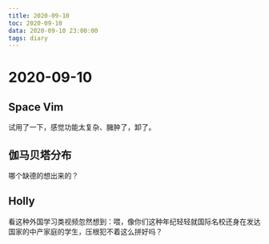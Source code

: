 ```yaml
---
title: 2020-09-10
toc: 2020-09-10
data: 2020-09-10 23:00:00
tags: diary
---
```



# 2020-09-10

## Space Vim

试用了一下，感觉功能太复杂、臃肿了，卸了。

## 伽马贝塔分布

哪个缺德的想出来的？

## Holly

看这种外国学习类视频忽然想到：喂，像你们这种年纪轻轻就国际名校还身在发达国家的中产家庭的学生，压根犯不着这么拼好吗？

